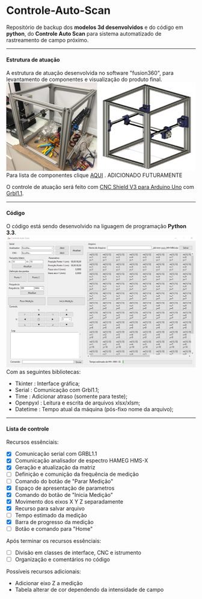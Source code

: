 # Controle-Auto-Scan
Repositório de backup dos **modelos 3d desenvolvidos** e do código em **python**, do **Controle Auto Scan** para sistema automatizado de rastreamento de campo próximo.
****
#### Estrutura de atuação
A estrutura de atuação desenvolvida no software "fusion360", para levantamento de componentes e visualização do produto final.
![N|Solid](/IMG/IMG1.png)
Para lista de componentes clique [AQUI]() . ADICIONADO FUTURAMENTE

O controle de atuação será feito com [CNC Shield V3 para Arduino Uno](https://www.filipeflop.com/produto/cnc-shield-v3-para-arduino-impressora-3d/) com [Grbl1.1](https://github.com/grbl/grbl).
****
#### Código
O código está sendo desenvolvido na liguagem de programação **Python 3.3**.
![N|Solid](/IMG/IMG2.png)
Com as seguintes bibliotecas:
- Tkinter : Interface gráfica;
- Serial : Comunicação com Grbl1.1;
- Time : Adicionar atraso (somente para teste);
- Openpyxl : Leitura e escrita de arquivos xlsx/xlsm;
- Datetime : Tempo atual da máquina (pós-fixo nome da arquivo);
****
#### Lista de controle 
Recursos essênciais:
- [x] Comunicação serial com GRBL1.1
- [x] Comunicação analisador de espectro HAMEG HMS-X
- [x] Geração e atualização da matriz
- [ ] Definição e comunição da frequência de medição
- [ ] Comando do botão de "Parar Medição"
- [x] Espaço de apresentação de parametros
- [x] Comando do botão de "Inicia Medição"
- [x] Movimento dos eixos X Y Z separadamente
- [x] Recurso para salvar arquivo
- [ ] Tempo estimado da medição
- [x] Barra de progresso da medição
- [ ] Botão e comando para "Home"

Após terminar os recursos essênciais:
- [ ] Divisão em classes de interface, CNC e istrumento
- [ ] Organização e comentários no código

Possíveis recursos adicionais:
- Adicionar eixo Z a medição
- Tabela alterar de cor dependendo da intensidade de campo
